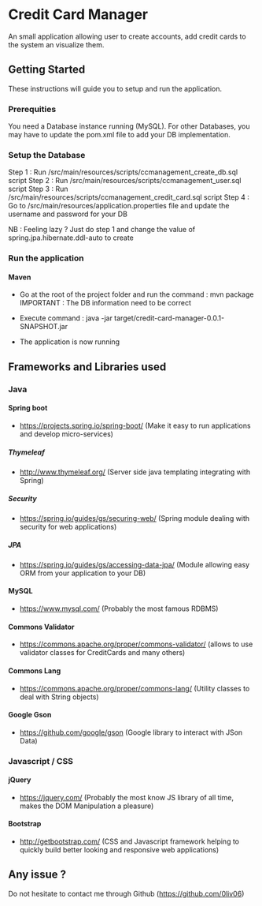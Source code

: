 # Credit Card Manager

An small application allowing user to create accounts, add credit cards to the system an visualize them.

## Getting Started

These instructions will guide you to setup and run the application.

### Prerequities

You need a Database instance running (MySQL). For other Databases, you may have to update the pom.xml file to add your DB implementation.

### Setup the Database
Step 1 : Run /src/main/resources/scripts/ccmanagement_create_db.sql script
Step 2 : Run /src/main/resources/scripts/ccmanagement_user.sql script
Step 3 : Run /src/main/resources/scripts/ccmanagement_credit_card.sql script
Step 4 : Go to /src/main/resources/application.properties file and update the username and password for your DB

NB : Feeling lazy ? Just do step 1 and change the value of spring.jpa.hibernate.ddl-auto to create

### Run the application

#### Maven
- Go at the root of the project folder and run the command : mvn package
IMPORTANT : The DB information need to be correct

- Execute command : java -jar target/credit-card-manager-0.0.1-SNAPSHOT.jar

- The application is now running

## Frameworks and Libraries used
### Java
#### Spring boot
- https://projects.spring.io/spring-boot/ (Make it easy to run applications and develop micro-services)

##### Thymeleaf
- http://www.thymeleaf.org/ (Server side java templating integrating with Spring)

##### Security
- https://spring.io/guides/gs/securing-web/ (Spring module dealing with security for web applications)

##### JPA
- https://spring.io/guides/gs/accessing-data-jpa/ (Module allowing easy ORM from your application to your DB)

#### MySQL
- https://www.mysql.com/ (Probably the most famous RDBMS)

#### Commons Validator
- https://commons.apache.org/proper/commons-validator/ (allows to use validator classes for CreditCards and many others)

#### Commons Lang
- https://commons.apache.org/proper/commons-lang/ (Utility classes to deal with String objects)

#### Google Gson
- https://github.com/google/gson (Google library to interact with JSon Data)

### Javascript / CSS
#### jQuery
- https://jquery.com/ (Probably the most know JS library of all time, makes the DOM Manipulation a pleasure)

#### Bootstrap
- http://getbootstrap.com/ (CSS and Javascript framework helping to quickly build better looking and responsive web applications)

## Any issue ?
Do not hesitate to contact me through Github (https://github.com/0liv06)